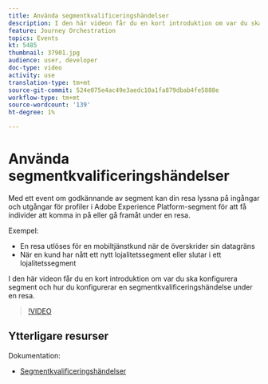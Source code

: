```yaml
---
title: Använda segmentkvalificeringshändelser
description: I den här videon får du en kort introduktion om var du ska konfigurera segment och hur du konfigurerar en segmentkvalificeringshändelse under en resa.
feature: Journey Orchestration
topics: Events
kt: 5485
thumbnail: 37901.jpg
audience: user, developer
doc-type: video
activity: use
translation-type: tm+mt
source-git-commit: 524e075e4ac49e3aedc10a1fa879dbab4fe5888e
workflow-type: tm+mt
source-wordcount: '139'
ht-degree: 1%

---
```



# Använda segmentkvalificeringshändelser

Med ett event om godkännande av segment kan din resa lyssna på ingångar och utgångar för profiler i Adobe Experience Platform-segment för att få individer att komma in på eller gå framåt under en resa.

Exempel:

* En resa utlöses för en mobiltjänstkund när de överskrider sin datagräns
* När en kund har nått ett nytt lojalitetssegment eller slutar i ett lojalitetssegment

I den här videon får du en kort introduktion om var du ska konfigurera segment och hur du konfigurerar en segmentkvalificeringshändelse under en resa.

>[!VIDEO](https://video.tv.adobe.com/v/37901?quality=12)

## Ytterligare resurser

Dokumentation:

* [Segmentkvalificeringshändelser](https://docs.adobe.com/content/help/en/journeys/using/building-journeys/about-journey-building/events-activities/segment-qualification-events.html)
